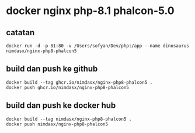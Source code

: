 # docker nginx php-8.1 phalcon-5.0
## catatan
````
docker run -d -p 81:80 -v /Users/sofyan/Dev/php:/app --name dinosaurus nimdasx/nginx-php8-phalcon5
````
## build dan push ke github
````
docker build --tag ghcr.io/nimdasx/nginx-php8-phalcon5 .
docker push ghcr.io/nimdasx/nginx-php8-phalcon5
````
## build dan push ke docker hub
````
docker build --tag nimdasx/nginx-php8-phalcon5 .
docker push nimdasx/nginx-php8-phalcon5
````